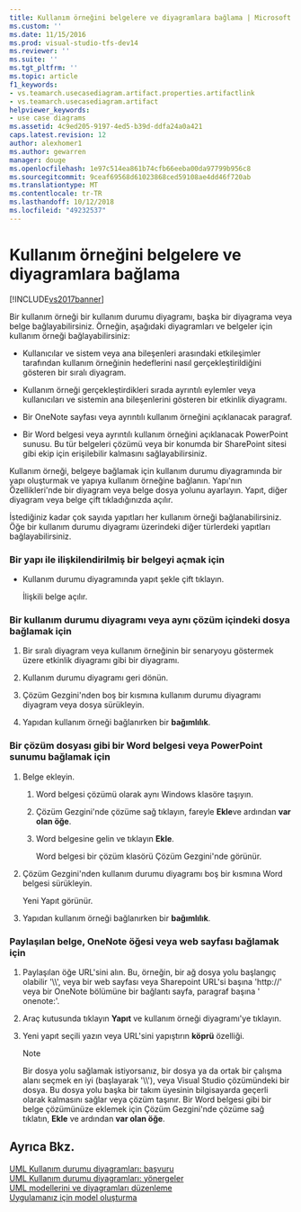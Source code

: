 ```yaml
---
title: Kullanım örneğini belgelere ve diyagramlara bağlama | Microsoft Docs
ms.custom: ''
ms.date: 11/15/2016
ms.prod: visual-studio-tfs-dev14
ms.reviewer: ''
ms.suite: ''
ms.tgt_pltfrm: ''
ms.topic: article
f1_keywords:
- vs.teamarch.usecasediagram.artifact.properties.artifactlink
- vs.teamarch.usecasediagram.artifact
helpviewer_keywords:
- use case diagrams
ms.assetid: 4c9ed205-9197-4ed5-b39d-ddfa24a0a421
caps.latest.revision: 12
author: alexhomer1
ms.author: gewarren
manager: douge
ms.openlocfilehash: 1e97c514ea861b74cfb66eeba00da97799b956c8
ms.sourcegitcommit: 9ceaf69568d61023868ced59108ae4dd46f720ab
ms.translationtype: MT
ms.contentlocale: tr-TR
ms.lasthandoff: 10/12/2018
ms.locfileid: "49232537"
---
```

# <a name="link-a-use-case-to-documents-and-diagrams"></a>Kullanım örneğini belgelere ve diyagramlara bağlama
[!INCLUDE[vs2017banner](../includes/vs2017banner.md)]

Bir kullanım örneği bir kullanım durumu diyagramı, başka bir diyagrama veya belge bağlayabilirsiniz. Örneğin, aşağıdaki diyagramları ve belgeler için kullanım örneği bağlayabilirsiniz:  
  
-   Kullanıcılar ve sistem veya ana bileşenleri arasındaki etkileşimler tarafından kullanım örneğinin hedeflerini nasıl gerçekleştirildiğini gösteren bir sıralı diyagram.  
  
-   Kullanım örneği gerçekleştirdikleri sırada ayrıntılı eylemler veya kullanıcıları ve sistemin ana bileşenlerini gösteren bir etkinlik diyagramı.  
  
-   Bir OneNote sayfası veya ayrıntılı kullanım örneğini açıklanacak paragraf.  
  
-   Bir Word belgesi veya ayrıntılı kullanım örneğini açıklanacak PowerPoint sunusu. Bu tür belgeleri çözümü veya bir konumda bir SharePoint sitesi gibi ekip için erişilebilir kalmasını sağlayabilirsiniz.  
  
 Kullanım örneği, belgeye bağlamak için kullanım durumu diyagramında bir yapı oluşturmak ve yapıya kullanım örneğine bağlanın. Yapı'nın Özellikleri'nde bir diyagram veya belge dosya yolunu ayarlayın. Yapıt, diğer diyagram veya belge çift tıkladığınızda açılır.  
  
 İstediğiniz kadar çok sayıda yapıtları her kullanım örneği bağlanabilirsiniz. Öğe bir kullanım durumu diyagramı üzerindeki diğer türlerdeki yapıtları bağlayabilirsiniz.  
  
### <a name="to-open-a-document-associated-with-an-artifact"></a>Bir yapı ile ilişkilendirilmiş bir belgeyi açmak için  
  
-   Kullanım durumu diyagramında yapıt şekle çift tıklayın.  
  
     İlişkili belge açılır.  
  
### <a name="to-link-a-use-case-to-a-diagram-or-file-in-the-same-solution"></a>Bir kullanım durumu diyagramı veya aynı çözüm içindeki dosya bağlamak için  
  
1.  Bir sıralı diyagram veya kullanım örneğinin bir senaryoyu göstermek üzere etkinlik diyagramı gibi bir diyagramı.  
  
2.  Kullanım durumu diyagramı geri dönün.  
  
3.  Çözüm Gezgini'nden boş bir kısmına kullanım durumu diyagramı diyagram veya dosya sürükleyin.  
  
4.  Yapıdan kullanım örneği bağlanırken bir **bağımlılık**.  
  
### <a name="to-link-to-a-solution-file-such-as-a-word-document-or-powerpoint-presentation"></a>Bir çözüm dosyası gibi bir Word belgesi veya PowerPoint sunumu bağlamak için  
  
1.  Belge ekleyin.  
  
    1.  Word belgesi çözümü olarak aynı Windows klasöre taşıyın.  
  
    2.  Çözüm Gezgini'nde çözüme sağ tıklayın, fareyle **Ekle**ve ardından **var olan öğe**.  
  
    3.  Word belgesine gelin ve tıklayın **Ekle**.  
  
         Word belgesi bir çözüm klasörü Çözüm Gezgini'nde görünür.  
  
2.  Çözüm Gezgini'nden kullanım durumu diyagramı boş bir kısmına Word belgesi sürükleyin.  
  
     Yeni Yapıt görünür.  
  
3.  Yapıdan kullanım örneği bağlanırken bir **bağımlılık**.  
  
### <a name="to-link-to-a-shared-document-onenote-element-or-web-page"></a>Paylaşılan belge, OneNote öğesi veya web sayfası bağlamak için  
  
1.  Paylaşılan öğe URL'sini alın. Bu, örneğin, bir ağ dosya yolu başlangıç olabilir '\\\\', veya bir web sayfası veya Sharepoint URL'si başına 'http://' veya bir OneNote bölümüne bir bağlantı sayfa, paragraf başına ' onenote:'.  
  
2.  Araç kutusunda tıklayın **Yapıt** ve kullanım örneği diyagramı'ye tıklayın.  
  
3.  Yeni yapıt seçili yazın veya URL'sini yapıştırın **köprü** özelliği.  
  
    > [!NOTE]
    >  Bir dosya yolu sağlamak istiyorsanız, bir dosya ya da ortak bir çalışma alanı seçmek en iyi (başlayarak '\\\\'), veya Visual Studio çözümündeki bir dosya. Bu dosya yolu başka bir takım üyesinin bilgisayarda geçerli olarak kalmasını sağlar veya çözüm taşınır. Bir Word belgesi gibi bir belge çözümünüze eklemek için Çözüm Gezgini'nde çözüme sağ tıklatın, **Ekle** ve ardından **var olan öğe**.  
  
## <a name="see-also"></a>Ayrıca Bkz.  
 [UML Kullanım durumu diyagramları: başvuru](../modeling/uml-use-case-diagrams-reference.md)   
 [UML Kullanım durumu diyagramları: yönergeler](../modeling/uml-use-case-diagrams-guidelines.md)   
 [UML modellerini ve diyagramları düzenleme](../modeling/edit-uml-models-and-diagrams.md)   
 [Uygulamanız için model oluşturma](../modeling/create-models-for-your-app.md)



